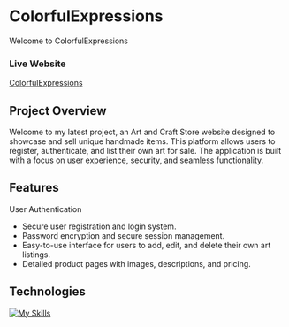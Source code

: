 # ColorfulExpressions

Welcome to ColorfulExpressions

### Live Website

[ColorfulExpressions](https://art-and-craft-dc812.web.app/)

## Project Overview

Welcome to my latest project, an Art and Craft Store website designed to showcase and sell unique handmade items. This platform allows users to register, authenticate, and list their own art for sale. The application is built with a focus on user experience, security, and seamless functionality.

## Features

User Authentication

- Secure user registration and login system.
- Password encryption and secure session management.
- Easy-to-use interface for users to add, edit, and delete their own art listings.
- Detailed product pages with images, descriptions, and pricing.

## Technologies

[![My Skills](https://skillicons.dev/icons?i=react,tailwind,javascript,nodejs,express,mongodb)](https://skillicons.dev)

